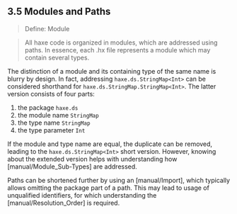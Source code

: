 ## 3.5 Modules and Paths

> Define: Module

>
> All haxe code is organized in modules, which are addressed using paths. In essence, each .hx file represents a module which may contain several types.

The distinction of a module and its containing type of the same name is blurry by design. In fact, addressing `haxe.ds.StringMap<Int>` can be considered shorthand for `haxe.ds.StringMap.StringMap<Int>`. The latter version consists of four parts:



1. the package `haxe.ds`
2. the module name `StringMap`
3. the type name `StringMap`
4. the type parameter `Int`


If the module and type name are equal, the duplicate can be removed, leading to the `haxe.ds.StringMap<Int>` short version. However, knowing about the extended version helps with understanding how [manual/Module_Sub-Types] are addressed.

Paths can be shortened further by using an [manual/Import], which typically allows omitting the package part of a path. This may lead to usage of unqualified identifiers, for which understanding the [manual/Resolution_Order] is required.